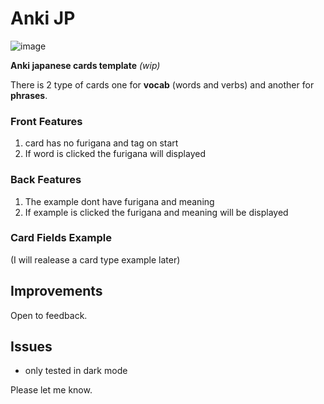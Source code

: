 # Anki JP

![image](https://user-images.githubusercontent.com/32716474/131330988-252d85cd-5951-46e1-a929-d2a001be168c.png)

**Anki japanese cards template** *(wip)*


There is 2 type of cards one for **vocab** (words and verbs) and another for **phrases**.

### Front Features
1. card has no furigana and tag on start
2. If word is clicked the furigana will displayed

### Back Features
1. The example dont have furigana and meaning
2. If example is clicked the furigana and meaning will be displayed


### Card Fields Example  

(I will realease a card type example later)

## Improvements
Open to feedback.


## Issues
* only tested in dark mode

Please let me know.
